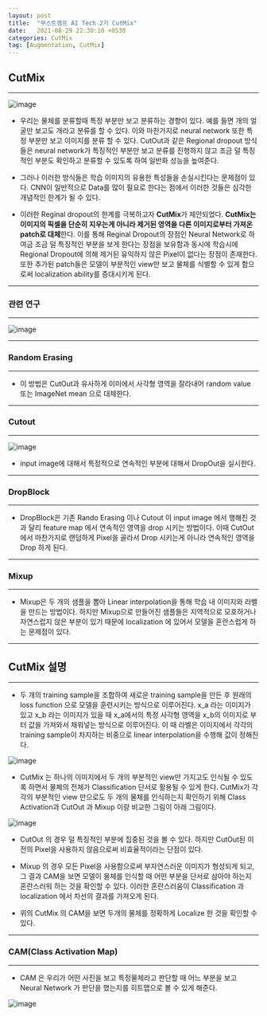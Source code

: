 ```yaml
---
layout: post
title:  "부스트캠프 AI Tech 2기 CutMix"
date:   2021-08-29 22:30:10 +0530
categories: CutMix
tag: [Augmentation, CutMix]
---
```


## CutMix

---

![image](https://user-images.githubusercontent.com/61610411/131257549-eebce0a7-4831-40fe-bc32-d8ecd1c1697a.png)


- 우리는 물체를 분류할때 특정 부분만 보고 분류하는 경향이 있다. 예를 들면 개의 얼굴만 보고도 개라고 분류를 할 수 있다. 이와 마찬가지로 neural network 또한 특정 부분만 보고 이미지를 분류 할 수 있다. CutOut과 같은 Regional dropout 방식들은 neural network가 특징적인 부분만 보고 분류를 진행하지 않고 조금 덜 특징적인 부분도 확인하고 분류할 수 있도록 하여 일반화 성능을 높여준다.

- 그러나 이러한 방식들은 학습 이미지의 유용한 특성들을 손실시킨다는 문제점이 있다. CNN이 일반적으로 Data를 많이 필요로 한다는 점에서 이러한 것들은 심각한 개념적인 한계가 될 수 있다.

- 이러한 Reginal dropout의 한계를 극복하고자 **CutMix**가 제안되었다. **CutMix는 이미지의 픽셀을 단순히 지우는게 아니라 제거된 영역을 다른 이미지로부터 가져온 patch로 대체**한다. 이를 통해 Reginal Dropout의 장점인 Neural Network로 하여금 조금 덜 특징적인 부분을 보게 한다는 장점을 보유함과 동시에 학습시에 Regional Dropout에 의해 제거된 유익하지 않은 Pixel이 없다는 장점이 존재한다. 또한 추가된 patch들은 모델이 부분적인 view만 보고 물체를 식별할 수 있게 함으로써 localization ability를 증대시키게 된다.

---

### 관련 연구

---


![image](https://user-images.githubusercontent.com/61610411/131257625-70de2ea7-0757-41a6-a5e4-3ac6312a5aa0.png)

---

### Random Erasing

---


- 이 방법은 CutOut과 유사하게 이미에서 사각형 영역을 잘라내어  random value 또는 ImageNet mean 으로 대체한다.

---

### Cutout 
---


![image](https://user-images.githubusercontent.com/61610411/131257745-06c5d036-f7d8-40a0-a6fa-c69212699b9f.png)

- input image에 대해서 특정적으로 연속적인 부분에 대해서 DropOut을 실시한다.


---

### DropBlock

---

- DropBlock은 기존 Rando Erasing 이나 Cutout 이 input image 에서 행해진 것과 달리 feature map 에서 연속적인 영역을 drop 시키는 방법이다. 이때 CutOut에서 마찬가지로 랜덤하게 Pixel을 골라서 Drop 시키는게 아니라 연속적인 영역을 Drop 하게 된다.

---

### Mixup

---

- Mixup은 두 개의 샘플을 뽑아 Linear interpolation을 통해 학습 내 이미지와 라벨을 만드는 방법이다. 하지만 Mixup으로 만들어진 샘플들은 지역적으로 모호하거나 자연스럽지 않은 부분이 있기 때문에 localization 에 있어서 모델을 혼란스럽게 하는 문제점이 있다.

---

## CutMix 설명
---

- 두 개의 training sample을 조합하여 새로운 training sample을 만든 후 원래의 loss function 으로 모델을 훈련시키는 방식으로 이루어진다. x_a 라는 이미지가 있고 x_b 라는 이미지가 있을 때 x_a에서의 특정 사각형 영역을 x_b의 이미지로 부터 값을 가져와서 채워넣는 방식으로 이루어진다. 이 때 라벨은 이미지에서 각각의 training sample이 차지하는 비중으로 linear interpolation을 수행해 값이 정해진다. 

![image](https://user-images.githubusercontent.com/61610411/131258177-8d3ce7e6-abef-43d7-a009-131565ed119c.png)


- CutMix 는 하나의 이미지에서 두 개의 부분적인 view만 가지고도 인식될 수 있도록 하면서 물체의 전체가 Classification 단서로 활용될 수 있게 한다. CutMix가 각각의 부분적인 view 만으로도 두 개의 물체를 인식하는지 확인하기 위해 Class Activation과 CutOut 과 Mixup 이랑 비교한 그림이 아래 그림이다.

![image](https://user-images.githubusercontent.com/61610411/131258296-c6fe813f-3109-4c99-9f75-3919b1f16ee6.png)

- CutOut 의 경우 덜 특징적인 부분에 집중된 것을 볼 수 있다. 하지만 CutOut된 이전의 Pixel을 사용하지 않음으로써 비효율적이라는 단점이 있다.

- Mixup 의 경우 모든 Pixel을 사용함으로써 부자연스러운 이미지가 형성되게 되고, 그 결과 CAM을 보면 모델이 물체를 인식할 때 어떤 부분을 단서로 삼아야 하는지 혼란스러워 하는 것을 확인할 수 있다. 이러한 혼란스러움이 Classification 과 localization 에서 차선의 결과를 가져오게 된다.

- 위의 CutMix 의 CAM을 보면 두개의 물체를 정확하게 Localize 한 것을 확인할 수 있다.

---


### CAM(Class Activation Map)

---

- CAM 은 우리가 어떤 사진을 보고 특정물체라고 판단할 때 어느 부분을 보고 Neural Network 가 판단을 했는지를 히트맵으로 볼 수 있게 해준다.

![image](https://user-images.githubusercontent.com/61610411/131258535-980fb2c6-e031-4d57-8f19-20e016c25eaf.png)